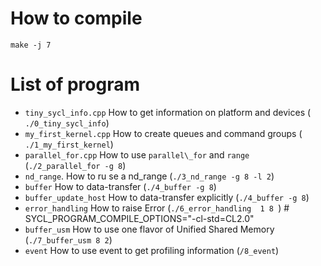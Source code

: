 # How to compile

```
make -j 7
```

# List of program

- `tiny_sycl_info.cpp` How to get information on platform and devices ( `./0_tiny_sycl_info`)
- `my_first_kernel.cpp`  How to create queues and command groups ( `./1_my_first_kernel`)
- `parallel_for.cpp` How to use `parallel\_for` and `range` (`./2_parallel_for -g 8`)
- `nd_range`. How to ru se a nd\_range (`./3_nd_range -g 8 -l 2`)
- `buffer`  How to data-transfer (`./4_buffer -g 8`)
- `buffer_update_host`  How to data-transfer explicitly (`./4_buffer -g 8`)
- `error_handling` How to raise Error (`./6_error_handling  1 8 `) # SYCL_PROGRAM_COMPILE_OPTIONS="-cl-std=CL2.0"
- `buffer_usm` How to use one flavor of Unified Shared Memory  (`./7_buffer_usm 8 2`)
- `event` How to use event to get profiling information (`/8_event`)
